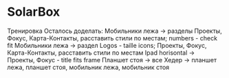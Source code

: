 # SolarBox
Тренировка
Осталось доделать: 
Мобильники лежа -> разделы Проекты, Фокус, Карта-Контакты, расставить стили по местам; numbers - check fit
Мобильники лежа -> раздел Logos - taille icons; Проекты, Фокус, Карта-Контакты, расставить стили по местам
Ipad horisontal -> Проекты, Фокус - title fits frame
Планшет стоя -> все
Хедер -> планшет лежа, планшет стоя, мобильник лежа, мобильник стоя
